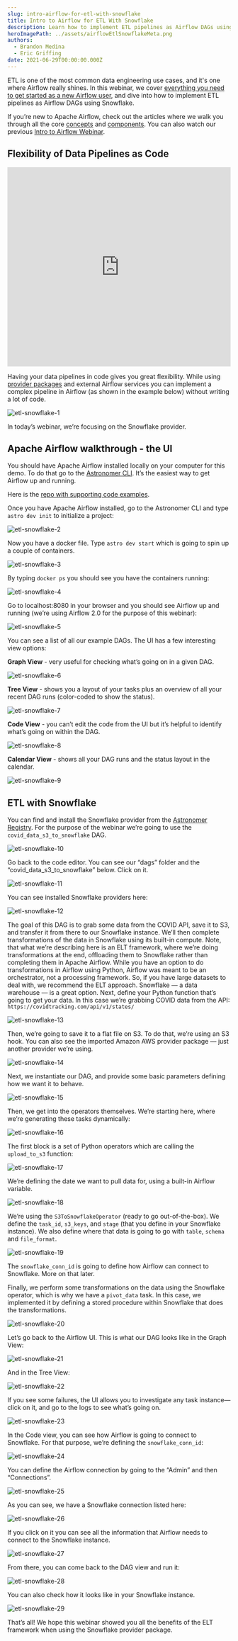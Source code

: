 ```yaml
---
slug: intro-airflow-for-etl-with-snowflake
title: Intro to Airflow for ETL With Snowflake
description: Learn how to implement ETL pipelines as Airflow DAGs using Snowflake
heroImagePath: ../assets/airflowEtlSnowflakeMeta.png
authors:
  - Brandon Medina
  - Eric Griffing
date: 2021-06-29T00:00:00.000Z
---
```

ETL is one of the most common data engineering use cases, and it's one where Airflow really shines. In this webinar, we cover [everything you need to get started as a new Airflow user](https://www.astronomer.io/ebooks/getting-started-with-apache-airflow), and dive into how to implement ETL pipelines as Airflow DAGs using Snowflake.

If you’re new to Apache Airflow, check out the articles where we walk you through all the core [concepts](https://www.astronomer.io/guides/intro-to-airflow) and [components](https://www.astronomer.io/guides/airflow-components). You can also watch our previous [Intro to Airflow Webinar](https://www.astronomer.io/events/webinars/intro-to-airflow/).

## Flexibility of Data Pipelines as Code

<iframe src="https://fast.wistia.net/embed/iframe/t6ssyh9nmk" title="Intro to Airflow for ETL With Snowflake Video" allow="autoplay; fullscreen" allowtransparency="true" frameborder="0" scrolling="no" class="wistia_embed" name="wistia_embed" allowfullscreen msallowfullscreen width="100%" height="450"></iframe>

Having your data pipelines in code gives you great flexibility. While using [provider packages](https://www.astronomer.io/blog/astronomer-registry) and external Airflow services you can implement a complex pipeline in Airflow (as shown in the example below) without writing a lot of code. 

![etl-snowflake-1](../assets/etl-snowflake-1.jpg)

In today’s webinar, we’re focusing on the Snowflake provider.

## Apache Airflow walkthrough - the UI

You should have Apache Airflow installed locally on your computer for this demo. To do that go to the [Astronomer CLI](https://www.astronomer.io/docs/cloud/stable/develop/cli-quickstart). It’s the easiest way to get Airflow up and running.

Here is the [repo with supporting code examples](https://github.com/astronomer/intro-to-airflow-webinar).

Once you have Apache Airflow installed, go to the Astronomer CLI and type `astro dev init` to initialize a project:

![etl-snowflake-2](../assets/etl-snowflake-2.jpg)

Now you have a docker file. Type `astro dev start` which is going to spin up a couple of containers.

![etl-snowflake-3](../assets/etl-snowflake-3.jpg)

By typing `docker ps` you should see you have the containers running:

![etl-snowflake-4](../assets/etl-snowflake-4.jpg)

Go to localhost:8080 in your browser and you should see Airflow up and running (we’re using Airflow 2.0 for the purpose of this webinar):

![etl-snowflake-5](../assets/etl-snowflake-5.jpg)

You can see a list of all our example DAGs. The UI has a few interesting view options:

**Graph View** - very useful for checking what’s going on in a given DAG.

![etl-snowflake-6](../assets/etl-snowflake-6.jpg)

**Tree View** - shows you a layout of your tasks plus an overview of all your recent DAG runs (color-coded to show the status).

![etl-snowflake-7](../assets/etl-snowflake-7.jpg)

**Code View** - you can’t edit the code from the UI but it’s helpful to identify what’s going on within the DAG.

![etl-snowflake-8](../assets/etl-snowflake-8.jpg)

**Calendar View** - shows all your DAG runs and the status layout in the calendar.

![etl-snowflake-9](../assets/etl-snowflake-9.jpg)

## ETL with Snowflake

You can find and install the Snowflake provider from the [Astronomer Registry](https://registry.astronomer.io/).
For the purpose of the webinar we’re going to use the `covid_data_s3_to_snowflake` DAG.

![etl-snowflake-10](../assets/etl-snowflake-10.jpg)

Go back to the code editor. You can see our “dags” folder and the “covid_data_s3_to_snowflake” below. Click on it.

![etl-snowflake-11](../assets/etl-snowflake-11.jpg)

You can see installed Snowflake providers here:

![etl-snowflake-12](../assets/etl-snowflake-12.jpg)

The goal of this DAG is to grab some data from the COVID API, save it to S3, and transfer it from there to our Snowflake instance. We’ll then complete transformations of the data in Snowflake using its built-in compute.
Note, that what we’re describing here is an ELT framework, where we’re doing transformations at the end, offloading them to Snowflake rather than completing them in Apache Airflow. While you have an option to do transformations in Airflow using Python, Airflow was meant to be an orchestrator, not a processing framework. So, if you have large datasets to deal with, we recommend the ELT approach. Snowflake — a data warehouse — is a great option.
Next, define your Python function that’s going to get your data. In this case we’re grabbing COVID data from the API: `https://covidtracking.com/api/v1/states/`

![etl-snowflake-13](../assets/etl-snowflake-13.jpg)

Then, we’re going to save it to a flat file on S3. To do that, we’re using an S3 hook. You can also see the imported Amazon AWS provider package — just another provider we’re using.

![etl-snowflake-14](../assets/etl-snowflake-14.jpg)

Next, we instantiate our DAG, and provide some basic parameters defining how we want it to behave.

![etl-snowflake-15](../assets/etl-snowflake-15.jpg)

Then, we get into the operators themselves. We’re starting here, where we’re generating these tasks dynamically:

![etl-snowflake-16](../assets/etl-snowflake-16.jpg)

The first block is a set of Python operators which are calling the `upload_to_s3` function:

![etl-snowflake-17](../assets/etl-snowflake-17.jpg)

We’re defining the date we want to pull data for, using a built-in Airflow variable.

![etl-snowflake-18](../assets/etl-snowflake-18.jpg)

We’re using the `S3ToSnowflakeOperator` (ready to go out-of-the-box). We define the `task_id`, `s3_keys`, and `stage` (that you define in your Snowflake instance). We also define where that data is going to go with `table`, `schema` and `file_format`. 

![etl-snowflake-19](../assets/etl-snowflake-19.jpg)

The `snowflake_conn_id` is going to define how Airflow can connect to Snowflake. More on that later.

Finally, we perform some transformations on the data using the Snowflake operator, which is why we have a `pivot_data` task. In this case, we implemented it by defining a stored procedure within Snowflake that does the transformations. 

![etl-snowflake-20](../assets/etl-snowflake-20.jpg)

Let’s go back to the Airflow UI. This is what our DAG looks like in the Graph View:

![etl-snowflake-21](../assets/etl-snowflake-21.jpg)

And in the Tree View:

![etl-snowflake-22](../assets/etl-snowflake-22.jpg)

If you see some failures, the UI allows you to investigate any task instance— click on it, and go to the logs to see what’s going on. 

![etl-snowflake-23](../assets/etl-snowflake-23.jpg)

In the Code view, you can see how Airflow is going to connect to Snowflake. For that purpose, we’re defining the `snowflake_conn_id`:

![etl-snowflake-24](../assets/etl-snowflake-24.jpg)

You can define the Airflow connection by going to the “Admin” and then “Connections”.

![etl-snowflake-25](../assets/etl-snowflake-25.jpg)

As you can see, we have a Snowflake connection listed here:

![etl-snowflake-26](../assets/etl-snowflake-26.jpg)

If you click on it you can see all the information that Airflow needs to connect to the Snowflake instance.

![etl-snowflake-27](../assets/etl-snowflake-27.jpg)

From there, you can come back to the DAG view and run it:

![etl-snowflake-28](../assets/etl-snowflake-28.jpg)

You can also check how it looks like in your Snowflake instance.

![etl-snowflake-29](../assets/etl-snowflake-29.jpg)

That’s all! We hope this webinar showed you all the benefits of the ELT framework when using the Snowflake provider package.
